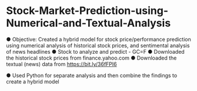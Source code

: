 # Stock-Market-Prediction-using-Numerical-and-Textual-Analysis
● Objective: Created a hybrid model for stock price/performance prediction using numerical analysis of historical stock prices, and sentimental analysis of news headlines
● Stock to analyze and predict - GC=F
● Downloaded the historical stock prices from finance.yahoo.com
● Downloaded the textual (news) data from https://bit.ly/36fFPI6

● Used Python for separate analysis and then combine the findings to create a hybrid model
